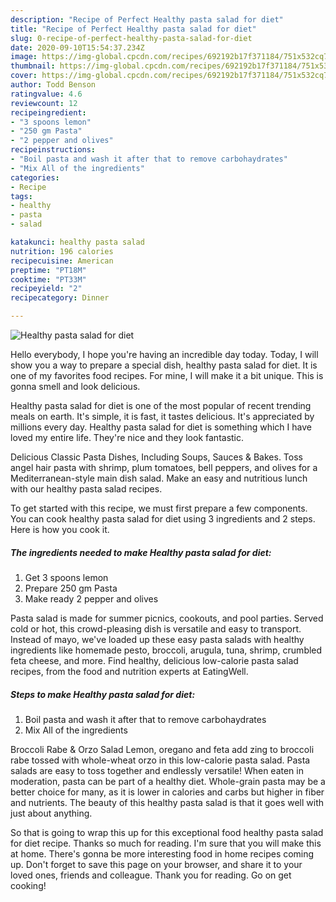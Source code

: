 ```yaml
---
description: "Recipe of Perfect Healthy pasta salad for diet"
title: "Recipe of Perfect Healthy pasta salad for diet"
slug: 0-recipe-of-perfect-healthy-pasta-salad-for-diet
date: 2020-09-10T15:54:37.234Z
image: https://img-global.cpcdn.com/recipes/692192b17f371184/751x532cq70/healthy-pasta-salad-for-diet-recipe-main-photo.jpg
thumbnail: https://img-global.cpcdn.com/recipes/692192b17f371184/751x532cq70/healthy-pasta-salad-for-diet-recipe-main-photo.jpg
cover: https://img-global.cpcdn.com/recipes/692192b17f371184/751x532cq70/healthy-pasta-salad-for-diet-recipe-main-photo.jpg
author: Todd Benson
ratingvalue: 4.6
reviewcount: 12
recipeingredient:
- "3 spoons lemon"
- "250 gm Pasta"
- "2 pepper and olives"
recipeinstructions:
- "Boil pasta and wash it after that to remove carbohaydrates"
- "Mix All of the ingredients"
categories:
- Recipe
tags:
- healthy
- pasta
- salad

katakunci: healthy pasta salad 
nutrition: 196 calories
recipecuisine: American
preptime: "PT18M"
cooktime: "PT33M"
recipeyield: "2"
recipecategory: Dinner

---
```



![Healthy pasta salad for diet](https://img-global.cpcdn.com/recipes/692192b17f371184/751x532cq70/healthy-pasta-salad-for-diet-recipe-main-photo.jpg)

Hello everybody, I hope you're having an incredible day today. Today, I will show you a way to prepare a special dish, healthy pasta salad for diet. It is one of my favorites food recipes. For mine, I will make it a bit unique. This is gonna smell and look delicious.

Healthy pasta salad for diet is one of the most popular of recent trending meals on earth. It's simple, it is fast, it tastes delicious. It's appreciated by millions every day. Healthy pasta salad for diet is something which I have loved my entire life. They're nice and they look fantastic.

Delicious Classic Pasta Dishes, Including Soups, Sauces &amp; Bakes. Toss angel hair pasta with shrimp, plum tomatoes, bell peppers, and olives for a Mediterranean-style main dish salad. Make an easy and nutritious lunch with our healthy pasta salad recipes.


To get started with this recipe, we must first prepare a few components. You can cook healthy pasta salad for diet using 3 ingredients and 2 steps. Here is how you cook it.

##### The ingredients needed to make Healthy pasta salad for diet:

1. Get 3 spoons lemon
1. Prepare 250 gm Pasta
1. Make ready 2 pepper and olives


Pasta salad is made for summer picnics, cookouts, and pool parties. Served cold or hot, this crowd-pleasing dish is versatile and easy to transport. Instead of mayo, we&#39;ve loaded up these easy pasta salads with healthy ingredients like homemade pesto, broccoli, arugula, tuna, shrimp, crumbled feta cheese, and more. Find healthy, delicious low-calorie pasta salad recipes, from the food and nutrition experts at EatingWell. 

##### Steps to make Healthy pasta salad for diet:

1. Boil pasta and wash it after that to remove carbohaydrates
1. Mix All of the ingredients


Broccoli Rabe &amp; Orzo Salad Lemon, oregano and feta add zing to broccoli rabe tossed with whole-wheat orzo in this low-calorie pasta salad. Pasta salads are easy to toss together and endlessly versatile! When eaten in moderation, pasta can be part of a healthy diet. Whole-grain pasta may be a better choice for many, as it is lower in calories and carbs but higher in fiber and nutrients. The beauty of this healthy pasta salad is that it goes well with just about anything. 

So that is going to wrap this up for this exceptional food healthy pasta salad for diet recipe. Thanks so much for reading. I'm sure that you will make this at home. There's gonna be more interesting food in home recipes coming up. Don't forget to save this page on your browser, and share it to your loved ones, friends and colleague. Thank you for reading. Go on get cooking!
